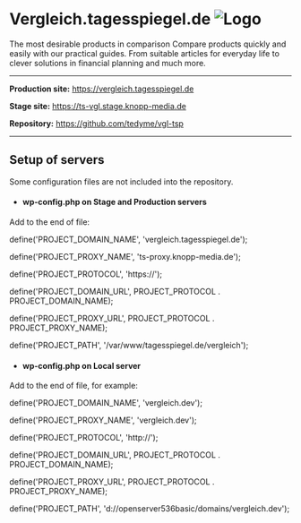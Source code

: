 Vergleich.tagesspiegel.de ![Logo](https://vergleich.tagesspiegel.de/tagesspiegel-logo.png)
=========

The most desirable products in comparison
Compare products quickly and easily with our practical guides. From suitable articles for everyday life to clever solutions in financial planning and much more.

--------------------

**Production site:** https://vergleich.tagesspiegel.de

**Stage site:** https://ts-vgl.stage.knopp-media.de

**Repository:** https://github.com/tedyme/vgl-tsp

--------------------


Setup of servers
---------
Some configuration files are not included into the repository.

* #### wp-config.php on Stage and Production servers

Add to the end of file:

define('PROJECT_DOMAIN_NAME', 'vergleich.tagesspiegel.de');

define('PROJECT_PROXY_NAME', 'ts-proxy.knopp-media.de');

define('PROJECT_PROTOCOL', 'https://');

define('PROJECT_DOMAIN_URL', PROJECT_PROTOCOL . PROJECT_DOMAIN_NAME);

define('PROJECT_PROXY_URL', PROJECT_PROTOCOL . PROJECT_PROXY_NAME);

define('PROJECT_PATH', '/var/www/tagesspiegel.de/vergleich');


* #### wp-config.php on Local server

Add to the end of file, for example:

define('PROJECT_DOMAIN_NAME', 'vergleich.dev');

define('PROJECT_PROXY_NAME', 'vergleich.dev');

define('PROJECT_PROTOCOL', 'http://');

define('PROJECT_DOMAIN_URL', PROJECT_PROTOCOL . PROJECT_DOMAIN_NAME);

define('PROJECT_PROXY_URL', PROJECT_PROTOCOL . PROJECT_PROXY_NAME);

define('PROJECT_PATH', 'd://openserver536basic/domains/vergleich.dev');
